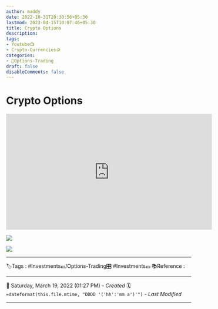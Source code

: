 ```yaml
---
author: maddy
date: 2022-10-31T20:30:56+05:30
lastmod: 2023-04-15T10:07:46+05:30
title: Crypto Options
description: 
tags:
- Youtube📺
- Crypto-Currencies🪙
categories: 
- 🤹Options-Trading
draft: false
disableComments: false
---
```

# Crypto Options
<iframe width="560" height="315" src="https://www.youtube.com/embed/vwCr0-xYKo0" title="YouTube video player" frameborder="0" allow="accelerometer; autoplay; clipboard-write; encrypted-media; gyroscope; picture-in-picture" allowfullscreen></iframe>


![](https://i.imgur.com/toOIQG3.png)


![](https://i.imgur.com/1tdzJSY.png)



---
🏷️Tags : #Investments💷/Options-Trading🎛️ #Investments💷
📚Reference :

---
📅   Saturday, March 19, 2022  (01:27 PM) - *Created*
🗓️ `=dateformat(this.file.mtime, "DDDD '('hh':'mm a')'")` - *Last Modified* 

---

